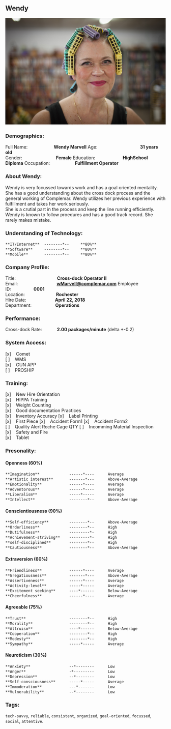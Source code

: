 ## Wendy

 <!-- ![Wendy Marvell](https://c1.staticflickr.com/8/7031/6698571299_28362104b2_b.jpg "Wendy Marvell") -->
 ![Wendy Marvell](Wendy.jpg "Wendy Marvell")
  
 ### Demographics:
  Full Name:&nbsp;&nbsp;&nbsp;&nbsp;&nbsp;&nbsp;&nbsp;&nbsp;&nbsp;&nbsp;&nbsp;&nbsp;&nbsp;&nbsp;&nbsp;&nbsp;&nbsp;&nbsp;&nbsp;&nbsp;&nbsp;**Wendy Marvell**
  Age: &nbsp;&nbsp;&nbsp;&nbsp;&nbsp;&nbsp;&nbsp;&nbsp;&nbsp;&nbsp;&nbsp;&nbsp;&nbsp;&nbsp;&nbsp;&nbsp;&nbsp;&nbsp;&nbsp;&nbsp;&nbsp;&nbsp;&nbsp;&nbsp;&nbsp;&nbsp;&nbsp;&nbsp;&nbsp;&nbsp;&nbsp;&nbsp;&nbsp;**31 years old**   
  Gender:&nbsp;&nbsp;&nbsp;&nbsp;&nbsp;&nbsp;&nbsp;&nbsp;&nbsp;&nbsp;&nbsp;&nbsp;&nbsp;&nbsp;&nbsp;&nbsp;&nbsp;&nbsp;&nbsp;&nbsp;&nbsp;&nbsp;&nbsp;&nbsp;&nbsp;&nbsp;&nbsp;**Female**
  Education:&nbsp;&nbsp;&nbsp;&nbsp;&nbsp;&nbsp;&nbsp;&nbsp;&nbsp;&nbsp;&nbsp;&nbsp;&nbsp;&nbsp;&nbsp;&nbsp;&nbsp;&nbsp;&nbsp;&nbsp;&nbsp;&nbsp;**HighSchool Diploma**
  Occupation:&nbsp;&nbsp;&nbsp;&nbsp;&nbsp;&nbsp;&nbsp;&nbsp;&nbsp;&nbsp;&nbsp;&nbsp;&nbsp;&nbsp;&nbsp;&nbsp;&nbsp;&nbsp;&nbsp;&nbsp;**Fulfillment Operator**     

  ### About Wendy:
   Wendy is very focussed towards work and has a goal oriented mentality.   
   She has a good understanding about the cross dock process and the general working of Complemar.
   Wendy utilizes her previous experience with fulfillment and takes her work seriously.   
   She is a crutial part in the process and keep the line running efficiently.   
   Wendy is known to follow proedures and has a good track record. She rarely makes mistake.   

  ### Understanding of Technology:
    **IT/Internet**  --------*--     **80%**   
    **Software**     --------*--     **80%**   
    **Mobile**       --------*--     **80%** 
   
  ### Company Profile:
   Title:&nbsp;&nbsp;&nbsp;&nbsp;&nbsp;&nbsp;&nbsp;&nbsp;&nbsp;&nbsp;&nbsp;&nbsp;&nbsp;&nbsp;&nbsp;&nbsp;&nbsp;&nbsp;&nbsp;&nbsp;&nbsp;&nbsp;&nbsp;&nbsp;&nbsp;&nbsp;&nbsp;&nbsp;&nbsp;&nbsp;&nbsp;&nbsp;&nbsp;**Cross-dock Operator II**   
   Email:&nbsp;&nbsp;&nbsp;&nbsp;&nbsp;&nbsp;&nbsp;&nbsp;&nbsp;&nbsp;&nbsp;&nbsp;&nbsp;&nbsp;&nbsp;&nbsp;&nbsp;&nbsp;&nbsp;&nbsp;&nbsp;&nbsp;&nbsp;&nbsp;&nbsp;&nbsp;&nbsp;&nbsp;&nbsp;&nbsp;&nbsp;**wMarvell@complemar.com**
   Employee ID:&nbsp;&nbsp;&nbsp;&nbsp;&nbsp;&nbsp;&nbsp;&nbsp;&nbsp;&nbsp;&nbsp;&nbsp;&nbsp;&nbsp;&nbsp;&nbsp;&nbsp;&nbsp;**0001**   
   Location:&nbsp;&nbsp;&nbsp;&nbsp;&nbsp;&nbsp;&nbsp;&nbsp;&nbsp;&nbsp;&nbsp;&nbsp;&nbsp;&nbsp;&nbsp;&nbsp;&nbsp;&nbsp;&nbsp;&nbsp;&nbsp;&nbsp;&nbsp;&nbsp;&nbsp;**Rochester**   
   Hire Date:&nbsp;&nbsp;&nbsp;&nbsp;&nbsp;&nbsp;&nbsp;&nbsp;&nbsp;&nbsp;&nbsp;&nbsp;&nbsp;&nbsp;&nbsp;&nbsp;&nbsp;&nbsp;&nbsp;&nbsp;&nbsp;&nbsp;&nbsp;**April 22, 2018**   
   Department:&nbsp;&nbsp;&nbsp;&nbsp;&nbsp;&nbsp;&nbsp;&nbsp;&nbsp;&nbsp;&nbsp;&nbsp;&nbsp;&nbsp;&nbsp;&nbsp;&nbsp;&nbsp;&nbsp;**Operations**   
   
  ### Performance:
   Cross-dock Rate:&nbsp;&nbsp;&nbsp;&nbsp;&nbsp;&nbsp;&nbsp;&nbsp;&nbsp;&nbsp;&nbsp;&nbsp;**2.00 packages/minute** (delta +-0.2) 
   
  ### System Access:
   [x]&nbsp;&nbsp;&nbsp;&nbsp;Comet   
   [ ]&nbsp;&nbsp;&nbsp;&nbsp;WMS   
   [x]&nbsp;&nbsp;&nbsp;&nbsp;GUN APP   
   [ ]&nbsp;&nbsp;&nbsp;&nbsp;PROSHIP   
   
  ### Training:
   [x]&nbsp;&nbsp;&nbsp;&nbsp;New Hire Orientation   
   [x]&nbsp;&nbsp;&nbsp;&nbsp;HIPPA Training   
   [x]&nbsp;&nbsp;&nbsp;&nbsp;Weight Counting   
   [x]&nbsp;&nbsp;&nbsp;&nbsp;Good documentation Practices   
   [x]&nbsp;&nbsp;&nbsp;&nbsp;Inventory Accuracy
   [x]&nbsp;&nbsp;&nbsp;&nbsp;Label Printing  
   [x]&nbsp;&nbsp;&nbsp;&nbsp;First Piece
   [x]&nbsp;&nbsp;&nbsp;&nbsp;Accident Form1
   [x]&nbsp;&nbsp;&nbsp;&nbsp;Accident Form2   
   [ ]&nbsp;&nbsp;&nbsp;&nbsp;Quality Alert Roche Cage QTY
   [ ]&nbsp;&nbsp;&nbsp;&nbsp;Incomming Material Inspection
   [x]&nbsp;&nbsp;&nbsp;&nbsp;Safety and Fire   
   [x]&nbsp;&nbsp;&nbsp;&nbsp;Tablet     

  ### Presonality:
   #### Openness                                      (60%)
    **Imagination**             ------*----      Average   
    **Artistic interest**       -------*---      Above-Average   
    **Emotionality**            ------*----      Average   
    **Adventorous**             ------*----      Average   
    **Liberalism**              -----*-----      Average   
    **Intellect**               --------*--      Above-Average   
    
   #### Conscientiousness                             (90%)
    **Self-efficiency**         --------*--      Above-Average   
    **Orderliness**             --------*--      High   
    **Dutifulness**             ---------*-      High   
    **Achievement-striving**    ---------*-      High   
    **self-disciplined**        --------*--      High   
    **Cautiousness**            --------*--      Above-Average  
   
   #### Extraversion                                  (60%)
    **Friendliness**            ------*----      Average   
    **Gregatiousness**          -------*---      Above-Average   
    **Assertiveness**           ------*----      Average   
    **Activity-level**          -----*-----      Average   
    **Excitement seeking**      ----*------      Below-Average   
    **Cheerfulness**            ------*----      Average   
   
   #### Agreeable                                     (75%)
    **Trust**                   --------*--      High   
    **Morality**                --------*--      High   
    **Altruism**                ----*------      Below-Average   
    **Cooperation**             --------*--      High   
    **Modesty**                 --------*--      High   
    **Sympathy**                -----*-----      Average  
   
   #### Neuroticism                                   (30%)
    **Anxiety**                 --*--------      Low   
    **Anger**                   -*---------      Low   
    **Depression**              --*--------      Low   
    **Self-consciousness**      -----*-----      Average   
    **Immoderation**            ---*-------      Low   
    **Vulnerability**           --*--------      Low   
    
  ### Tags:
   ```tech-savvy```, ```reliable```, ```consistent```, ```organized```, ```goal-oriented```, ```focussed```, ```social```, ```attentive```. 